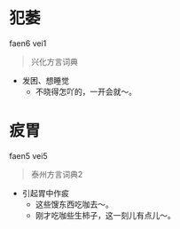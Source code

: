# 犯萎
faen6 vei1
> 兴化方言词典
- 发困、想睡觉
  - 不晓得怎吖的，一开会就～。


# 㽹胃
faen5 vei5
> 泰州方言词典2
- 引起胃中作㽹
  - 这些馊东西吃咖去～。
  - 刚才吃咖些生柿子，这一刻儿有点儿～。